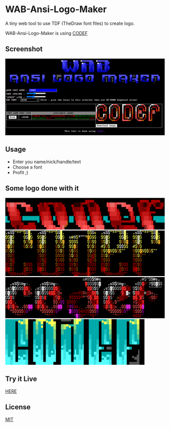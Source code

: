 # WAB-Ansi-Logo-Maker

A tiny web tool to use TDF (TheDraw font files) to create logo.

WAB-Ansi-Logo-Maker is using [CODEF](https://codef.santo.fr)

## Screenshot
![logo1](README_Medias/screenshot.png)

## Usage
- Enter you name/nick/handle/text
- Choose a font
- Profit ;)

## Some logo done with it
![logo1](README_Medias/logo1.png)
![logo2](README_Medias/logo2.png)
![logo3](README_Medias/logo3.png)
![logo4](README_Medias/logo4.png)

## Try it Live
[HERE](https://n0namen0.github.io/WAB-Ansi-Logo-Maker/)

## License
[MIT](https://choosealicense.com/licenses/mit/)
